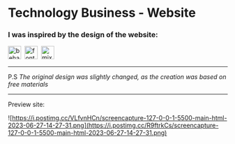 # Technology Business - Website

### I was inspired by the design of the website:
[<img src="https://cdn.simpleicons.org/behance/0059FF" alt="behance" style="width:30px; height:30px;">](https://www.behance.net/gallery/168164993/Technology-Business-Website)&nbsp;&nbsp;[<img src="https://cdn.simpleicons.org/fontawesome" alt="fontawesome" style="width:30px; height:30px;">](https://fontawesome.com/search?m=free&o=r)&nbsp;&nbsp;[<img src="https://assets.mixkit.co/build/favicons/apple-icon-72x72-65d8de4120b737fcccf4be0dd5e3604c7d0aa062eeb594876e4aac1f3aaf22a6.png" rel="icon" type="image/png" alt="mixkit" style="width:30px; height:30px;">](https://mixkit.co/free-vertical-videos/?page=4)

***
P.S _The original design was slightly changed, as the creation was based on free materials_
***

Preview site:

![https://i.postimg.cc/VLfvnHCn/screencapture-127-0-0-1-5500-main-html-2023-06-27-14-27-31.png](https://i.postimg.cc/R9ftrkCs/screencapture-127-0-0-1-5500-main-html-2023-06-27-14-27-31.png)
